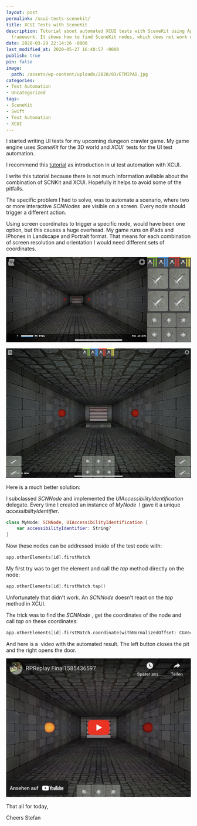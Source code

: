 ```yaml
---
layout: post
permalink: /xcui-tests-scenekit/
title: XCUI Tests with SceneKit
description: Tutorial about automated XCUI tests with SceneKit using Apples XCUI test
  framework. It shows how to find SceneKit nodes, which does not work out of the box.
date: 2020-03-29 22:14:26 -0000
last_modified_at: 2020-05-27 16:40:57 -0000
publish: true
pin: false
image:
  path: /assets/wp-content/uploads/2020/03/ETMIPAD.jpg
categories:
- Test Automation
- Uncategorized
tags:
- SceneKit
- Swift
- Test Automation
- XCUI
---
```

I started writing UI tests for my upcoming dungeon crawler game. My game engine uses _SceneKit_ for the 3D world and _XCUI_  tests for the UI test automation.

I recommend this [tutorial](https://www.hackingwithswift.com/articles/83/how-to-test-your-user-interface-using-xcode) as introduction in ui test automation with XCUI.

I write this tutorial because there is not much information avilable about the combination of SCNKit and XCUI. Hopefully it helps to avoid some of the pitfalls.

The specific problem I had to solve, was to automate a scenario, where two or more interactive _SCNNodes_  are visible on a screen. Every node should trigger a different action.

Using screen coordinates to trigger a specific node, would have been one option, but this causes a huge overhead. My game runs on iPads and iPhones in Landscape and Portrait format. That means for each combination of screen resolution and orientation I would need different sets of coordinates.

![XCUI Test Automation with SceneKit](/assets/wp-content/uploads/2020/03/PhoneUITestLandscape.jpg)

![XCUI Test Automation with SceneKit: Identify a SKNode](/assets/wp-content/uploads/2020/03/iPad.jpg)

Here is a much better solution:

I subclassed _SCNNode_ and implemented the _UIAccessibilityIdentification_ delegate. Every time I created an instance of _MyNode_  I gave it a unique _accessibilityIdentifier_.

```swift  
class MyNode: SCNNode, UIAccessibilityIdentification {
    var accessibilityIdentifier: String?
}
```

Now these nodes can be addressed inside of the test code with:

```swift  
app.otherElements[id].firstMatch
```

My first try was to get the element and call the _tap_ method directly on the node:

```swift  
app.otherElements[id].firstMatch.tap()
```

Unfortunately that didn't work. An _SCNNode_ doesn't react on the _tap_ method in XCUI.

The trick was to find the _SCNNode_ , get the coordinates of the node and call _tap_ on these coordinates:

```swift 
app.otherElements[id].firstMatch.coordinate(withNormalizedOffset: CGVector.zero).tap()
```

And here is a  video with the automated result. The left button closes the pit and the right opens the door.

[![Video](/assets/wp-content/uploads/Videos/YtzKKdSh1r0.png)](https://youtu.be/YtzKKdSh1r0)

That all for today,

Cheers Stefan
